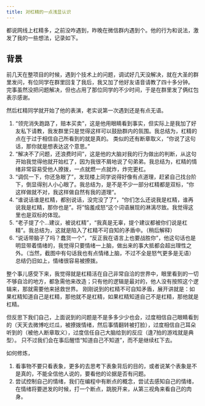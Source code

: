 ```yaml
---
title: 对杠精的一点浅显认识
---
```


都说网线上杠精多，之前没咋遇到，昨晚在微信群内遇到个。他的行为和说法，激发了我的一些想法，记录如下。

## 背景

前几天在整项目的时候，遇到个技术上的问题，调试好几天没解决，就在大圣的群里发问，有位同学在群里回复了我后，我又加了他好友语音请教了四十多分钟。
完事虽然没把问题解决，但也占用了那位同学的不少时间，于是在群里发了俩红包表示感谢。

然后杠精同学就开始了他的表演，老实说第一次遇到还是有点无语。

1. “领完消失跑路了，赔本买卖”，这是他用眼睛看到事实，但实际上是我加了好友私下请教，我发群里只是觉得这样可以鼓励群内的氛围。我总结为，杠精的点在于过于相信自己所看到的就是真的。
类似的还有断章取义，“你说了这句话，那你就是想表达这个意思。”
2. “解决不了问题，还浪费时间”，这是他的大脑对我的行为做出的判断，从这句开始我觉得他就开始杠了，因为我很不屑地说了句弟弟。我总结为，杠精的情绪非常容易受他人撩拨，一点就燃一点就炸，炸完更杠。
3. “调侃一下，你还急眼了”，发现楼上同学说得好像有点道理，赶紧自己找台阶下，倒显得别人小心眼了。我总结为，是不是不少一部分杠精都是双标，“你这样做就不对，我这样做自然有我的道理“。
4. “谁说话谁是杠精，都别说话，没完没了了”，“你们怎么还说我是杠精，谁再说我是杠精，那你也是”。将”恼羞成怒“这个词语展现的淋漓尽致。我觉得这里也是双标的体现。
5. “老子提了个...建议，被说杠精”，“我真是无辜，提个建议都被你们说是杠精”。我总结为，这就是陷入了杠精不可自知的矛盾中。（稍后解释）
6. “说话带脑子了吗？蠢货一个”，“反正我在语言上也要战胜你”，他这句话也是明显带着情绪的，我觉得只要情绪一上脑，做出来的事大抵都会超出理性之外。（当然，截图中有句话我也有点情绪上脑，不过不全是怒气更多是无语）
总结仍旧如上，情绪很容易被撩拨。

整个事儿感受下来，我觉得就是杠精活在自己非常自洽的世界中，眼里看到的一切不够自洽的地方，都急需他来改造；只有他的逻辑是最对的，他人没有按照这个逻辑来，那就需要他来拯救世界。
刚刚说到的杠精不可自知矛盾，展开讲就是：如果杠精知道自己是杠精，那他就不是杠精，如果杠精知道自己不是杠精，那他就是杠精。

但反思下我们自己，上面说到的问题是不是多多少少也会，过度相信自己眼睛看到的（天天去微博吃烂瓜，被撩拨情绪，然后事情翻转被打脸），过度相信自己耳朵听到的（被他人断章取义），过度信任自己大脑给到的反应（逢7拍的游戏就是典型）。
只不过我们会在事后醒悟“知道自己不知道”，而不是继续杠下去。

如何修炼，
1. 看事物不要只看表象，更多的去思考下表象背后的目的，或者说某个表象是不是真的，不能全信他人说的，要看他的论据是否有问题。
2. 尝试控制自己的情绪，我们在编程中有断点的概念，尝试去感知自己的情绪，在情绪将要迸发的时候，打一个断点，跳脱开来，从第三视角来看自己的肉身。
